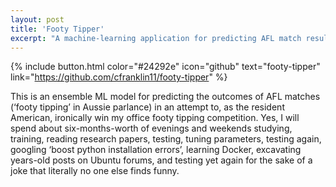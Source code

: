 ```yaml
---
layout: post
title: 'Footy Tipper'
excerpt: "A machine-learning application for predicting AFL match results (i.e. 'footy tipping'), this is a Flask application without a frontend that sends predictions from an ensemble model built in Python."
---
```


{% include button.html color="#24292e" icon="github" text="footy-tipper" link="https://github.com/cfranklin11/footy-tipper" %}

This is an ensemble ML model for predicting the outcomes of AFL matches (‘footy tipping’ in Aussie parlance) in an attempt to, as the resident American, ironically win my office footy tipping competition. Yes, I will spend about six-months-worth of evenings and weekends studying, training, reading research papers, testing, tuning parameters, testing again, googling ‘boost python installation errors’, learning Docker, excavating years-old posts on Ubuntu forums, and testing yet again for the sake of a joke that literally no one else finds funny.